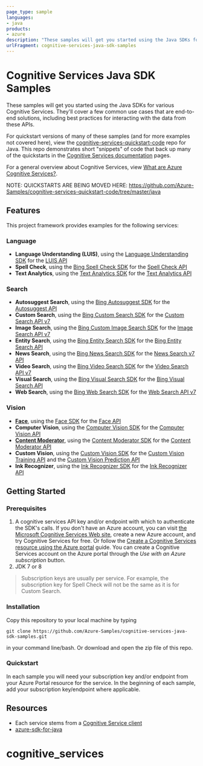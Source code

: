 ```yaml
---
page_type: sample
languages:
- java
products:
- azure
description: "These samples will get you started using the Java SDKs for various Cognitive Services."
urlFragment: cognitive-services-java-sdk-samples
---
```


# Cognitive Services Java SDK Samples

These samples will get you started using the Java SDKs for various Cognitive Services. They'll cover a few common use cases that are end-to-end solutions, including best practices for interacting with the data from these APIs. 

For quickstart versions of many of these samples (and for more examples not covered here), view the [cognitive-services-quickstart-code](https://github.com/Azure-Samples/cognitive-services-quickstart-code) repo for Java. This repo demonstrates short "snippets" of code that back up many of the quickstarts in the [Cognitive Services documentation](https://docs.microsoft.com/en-us/azure/cognitive-services/) pages.

For a general overview about Cognitive Services, view [What are Azure Cognitive Services?](https://docs.microsoft.com/en-us/azure/cognitive-services/welcome).

NOTE: QUICKSTARTS ARE BEING MOVED HERE: https://github.com/Azure-Samples/cognitive-services-quickstart-code/tree/master/java

## Features

This project framework provides examples for the following services:

### Language

* **Language Understanding (LUIS)**, using the [Language Understanding SDK](https://docs.microsoft.com/en-us/java/api/com.microsoft.azure.cognitiveservices.language.luis.authoring?view=azure-java-stable) for the [LUIS API](https://westus.dev.cognitive.microsoft.com/docs/services/5890b47c39e2bb17b84a55ff/operations/5890b47c39e2bb052c5b9c2f)
* **Spell Check**, using the [Bing Spell Check SDK](https://docs.microsoft.com/en-us/java/api/overview/azure/cognitiveservices/client/bingspellcheck?view=azure-java-stable) for the [Spell Check API](https://dev.cognitive.microsoft.com/docs/services/5f7d486e04d2430193e1ca8f760cd7ed/operations/57855119bca1df1c647bc358)
* **Text Analytics**, using the [Text Analytics SDK](https://docs.microsoft.com/en-us/java/api/overview/azure/cognitiveservices/client/textanalytics?view=azure-java-stable) for the [Text Analytics API](https://westcentralus.dev.cognitive.microsoft.com/docs/services/TextAnalytics-v2-1/operations/56f30ceeeda5650db055a3c7)

### Search

* **Autosuggest Search**, using the [Bing Autosuggest SDK](https://docs.microsoft.com/en-us/java/api/overview/azure/cognitiveservices/client/bingautosuggest?view=azure-java-stable) for the [Autosuggest API](https://dev.cognitive.microsoft.com/docs/services/644e01b5a68c4fdb93e1f49b4f5c4ce1/operations/56c769a2cf5ff801a090fbd2)
* **Custom Search**, using the [Bing Custom Search SDK](https://docs.microsoft.com/en-us/java/api/overview/azure/cognitiveservices/client/bingcustomsearch?view=azure-java-stable) for the [Custom Search API v7](https://docs.microsoft.com/en-us/rest/api/cognitiveservices-bingsearch/bing-custom-search-api-v7-reference)
* **Image Search**, using the [Bing Custom Image Search SDK](https://docs.microsoft.com/en-us/java/api/overview/azure/cognitiveservices/client/bingcustomimagesearch?view=azure-java-stable) for the [Image Search API v7](https://docs.microsoft.com/en-us/rest/api/cognitiveservices-bingsearch/bing-images-api-v7-reference)
* **Entity Search**, using the [Bing Entity Search SDK](https://docs.microsoft.com/en-us/java/api/overview/azure/cognitiveservices/client/bingentitysearchapi?view=azure-java-stable) for the [Bing Entity Search API](https://docs.microsoft.com/en-us/rest/api/cognitiveservices-bingsearch/bing-entities-api-v7-reference)
* **News Search**, using the [Bing News Search SDK](https://docs.microsoft.com/en-us/java/api/overview/azure/cognitiveservices/client/bingnewssearch?view=azure-java-stable) for the [News Search v7 API](https://docs.microsoft.com/en-us/rest/api/cognitiveservices-bingsearch/bing-news-api-v7-reference)
* **Video Search**, using the [Bing Video Search SDK](https://docs.microsoft.com/en-us/java/api/overview/azure/cognitiveservices/client/bingvideosearch?view=azure-java-stable) for the [Video Search API v7](https://docs.microsoft.com/en-us/rest/api/cognitiveservices-bingsearch/bing-video-api-v7-reference)
* **Visual Search**, using the [Bing Visual Search SDK](https://docs.microsoft.com/en-us/java/api/com.microsoft.azure.cognitiveservices.search.visualsearch?view=azure-java-stable) for the [Bing Visual Search API](https://docs.microsoft.com/en-us/rest/api/cognitiveservices/bingvisualsearch/images)
* **Web Search**, using the [Bing Web Search SDK](https://docs.microsoft.com/en-us/java/api/overview/azure/cognitiveservices/client/bingwebsearchapi?view=azure-java-stable) for the [Web Search API v7](https://docs.microsoft.com/en-us/rest/api/cognitiveservices-bingsearch/bing-web-api-v7-reference)

### Vision

* **[Face](https://github.com/Azure-Samples/cognitive-services-quickstart-code/tree/master/java/Face)**, using the [Face SDK](https://docs.microsoft.com/en-us/java/api/overview/azure/cognitiveservices/client/faceapi?view=azure-java-stable) for the [Face API](https://docs.microsoft.com/en-us/azure/cognitive-services/face/APIReference)
* **Computer Vision**, using the [Computer Vision SDK](https://docs.microsoft.com/en-us/java/api/overview/azure/cognitiveservices/client/computervision?view=azure-java-stable) for the [Computer Vision API](https://westus.dev.cognitive.microsoft.com/docs/services/5cd27ec07268f6c679a3e641/operations/56f91f2e778daf14a499f21b)
* **[Content Moderator](https://github.com/Azure-Samples/cognitive-services-quickstart-code/tree/master/java/ContentModerator)**, using the [Content Moderator SDK](https://docs.microsoft.com/en-us/java/api/overview/azure/cognitiveservices/client/contentmoderator?view=azure-java-stable) for the [Content Moderator API](https://docs.microsoft.com/en-us/azure/cognitive-services/content-moderator/api-reference)
* **Custom Vision**, using the [Custom Vision SDK](https://docs.microsoft.com/en-us/java/api/overview/azure/cognitiveservices/client/customvision?view=azure-java-stable) for the [Custom Vision Training API](https://southcentralus.dev.cognitive.microsoft.com/docs/services/Custom_Vision_Training_3.0/operations/5c771cdcbf6a2b18a0c3b7fa) and the [Custom Vision Prediction API](https://southcentralus.dev.cognitive.microsoft.com/docs/services/Custom_Vision_Prediction_3.0/operations/5c82db60bf6a2b11a8247c15)
* **Ink Recognizer**, using the [Ink Recognizer SDK](https://github.com/Azure/azure-sdk-for-java/tree/master/sdk/cognitiveservices/ms-azure-cs-inkrecognizer) for the [Ink Recognizer API](https://docs.microsoft.com/en-us/rest/api/cognitiveservices/inkrecognizer/inkrecognizer/recognize)

## Getting Started

### Prerequisites

1.  A cognitive services API key and/or endpoint with which to authenticate the SDK's calls. If you don't have an Azure account, you can visit [the Microsoft Cognitive Services Web site](https://azure.microsoft.com/free/cognitive-services/), create a new Azure account, and try Cognitive Services for free. Or follow the [Create a Cognitive Services resource using the Azure portal](https://docs.microsoft.com/en-us/azure/cognitive-services/cognitive-services-apis-create-account?tabs=multiservice%2Cwindows) guide. You can create a Cognitive Services account on the Azure portal through the *Use with an Azure subscription* button.
2. JDK 7 or 8

> Subscription keys are usually per service. For example, the subscription key for Spell Check will not be the same as it is for Custom Search.

### Installation

Copy this repository to your local machine by typing 
```
git clone https://github.com/Azure-Samples/cognitive-services-java-sdk-samples.git
```
in your command line/bash. Or download and open the zip file of this repo.

### Quickstart

In each sample you will need your subscription key and/or endpoint from your Azure Portal resource for the service. In the beginning of each sample, add your subscription key/endpoint where applicable.

## Resources

- Each service stems from a [Cognitive Service client](https://docs.microsoft.com/en-us/java/api/overview/azure/cognitiveservices/client?view=azure-java-stable)
- [azure-sdk-for-java](https://github.com/Azure/azure-sdk-for-java/tree/master/sdk/cognitiveservices)
# cognitive_services

